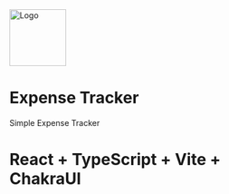 <img src="https://daniellanao.com/img/daniel_isotipo.png" alt="Logo" width="100px">

# Expense Tracker

Simple Expense Tracker

# React + TypeScript + Vite + ChakraUI
